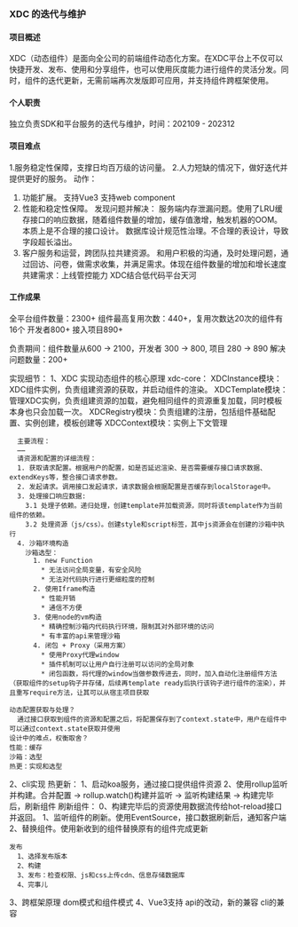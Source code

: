 ### XDC 的迭代与维护
#### 项目概述
XDC（动态组件）是面向全公司的前端组件动态化方案。在XDC平台上不仅可以快捷开发、发布、使用和分享组件，也可以使用灰度能力进行组件的灵活分发。同时，组件的迭代更新，无需前端再次发版即可应用，并支持组件跨框架使用。
#### 个人职责
独立负责SDK和平台服务的迭代与维护，时间：202109 - 202312
#### 项目难点
1.服务稳定性保障，支撑日均百万级的访问量。
2.人力短缺的情况下，做好迭代并提供更好的服务。
动作：
1. 功能扩展。
    支持Vue3
    支持web component
2. 性能和稳定性保障。
    发现问题并解决：
    服务端内存泄漏问题。使用了LRU缓存接口的响应数据，随着组件数量的增加，缓存值激增，触发机器的OOM。本质上是不合理的接口设计。
    数据库设计规范性治理。不合理的表设计，导致字段超长溢出。
3. 客户服务和运营，跨团队拉共建资源。
    和用户积极的沟通，及时处理问题，通过回访、问卷，做需求收集，并满足需求。体现在组件数量的增加和增长速度
    共建需求：上线管控能力
    XDC结合低代码平台天河
#### 工作成果
全平台组件数量：2300+
组件最高复用次数：440+，复用次数达20次的组件有16个
开发者800+
接入项目890+

负责期间：组件数量从600 -> 2100，开发者 300 -> 800, 项目 280 -> 890
解决问题数量：200+


实现细节：
1、XDC 实现动态组件的核心原理
    xdc-core：
      XDCInstance模块：XDC组件实例，负责组建资源的获取，并启动组件的渲染。
      XDCTemplate模块：管理XDC实例，负责组建资源的加载，避免相同组件的资源重复加载，同时模板本身也只会加载一次。
      XDCRegistry模块：负责组建的注册，包括组件基础配置、实例创建，模板创建等
      XDCContext模块：实例上下文管理

      主要流程：
      ……
      请资源和配置的详细流程：
      1. 获取请求配置。根据用户的配置，如是否延迟渲染、是否需要缓存接口请求数据、extendKeys等，整合接口请求参数。
      2. 发起请求。调用接口发起请求，请求数据会根据配置是否缓存到localStorage中。
      3. 处理接口响应数据:
        3.1 处理子依赖。递归处理，创建template并加载资源，同时将该template作为当前组件的依赖。
        3.2 处理资源（js/css）。创建style和script标签，其中js资源会在创建的沙箱中执行
      4. 沙箱环境构造
        沙箱选型：
          1. new Function
            * 无法访问全局变量，有安全风险
            * 无法对代码执行进行更细粒度的控制
          2. 使用Iframe构造
            * 性能开销
            * 通信不方便
          3. 使用node的vm构造
            * 精确控制沙箱内代码执行环境，限制其对外部环境的访问
            * 有丰富的api来管理沙箱
          4. 闭包 + Proxy（采用方案）
            * 使用Proxy代理window
            * 插件机制可以让用户自行注册可以访问的全局对象
            * 闭包函数，将代理的window当做参数传进去，同时，加入自动化注册组件方法（获取组件的setup钩子并存储，后续再template ready后执行该钩子进行组件的渲染），并且重写require方法，让其可以从宿主项目获取

    动态配置获取与处理？
      通过接口获取到组件的资源和配置之后，将配置保存到了context.state中，用户在组件中可以通过context.state获取并使用
    设计中的难点，权衡取舍？
    性能：缓存
    沙箱：选型
    热更：实现和选型
2、cli实现
    热更新：
    1、启动koa服务，通过接口提供组件资源
    2、使用rollup监听并构建。合并配置 -> rollup.watch()构建并监听 -> 监听构建结果 -> 构建完毕后，刷新组件
      刷新组件：
        0、构建完毕后的资源使用数据流传给hot-reload接口并返回。
        1、监听组件的刷新。使用EventSource，接口数据刷新后，通知客户端
        2、替换组件。使用新收到的组件替换原有的组件完成更新

    发布
      1、选择发布版本
      2、构建
      3、发布：检查权限、js和css上传cdn、信息存储数据库
      4、完事儿
3、跨框架原理
    dom模式和组件模式
4、Vue3支持
    api的改动，新的兼容
    cli的兼容